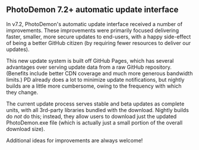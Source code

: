 ## PhotoDemon 7.2+ automatic update interface

In v7.2, PhotoDemon's automatic update interface received a number of improvements.  These improvements were primarily focused delivering faster, smaller, more secure updates to end-users, with a happy side-effect of being a better GitHub citizen (by requiring fewer resources to deliver our updates).

This new update system is built off GitHub Pages, which has several advantages over serving update data from a raw GitHub repository.  (Benefits include better CDN coverage and much more generous bandwidth limits.)  PD already does a lot to minimize update notifications, but nightly builds are a little more cumbersome, owing to the frequency with which they change.

The current update process serves stable and beta updates as complete units, with all 3rd-party libraries bundled with the download.  Nightly builds do *not* do this; instead, they allow users to download just the updated PhotoDemon.exe file (which is actually just a small portion of the overall download size).

Additional ideas for improvements are always welcome!

